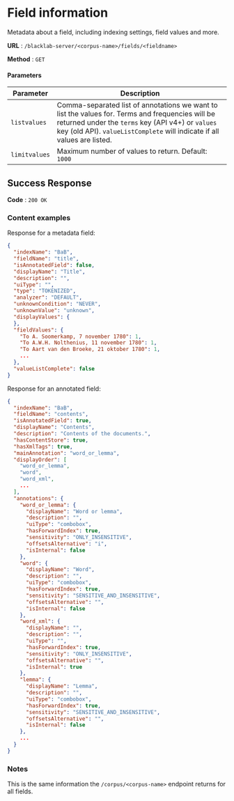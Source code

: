 # Field information

Metadata about a field, including indexing settings, field values and more.

**URL** : `/blacklab-server/<corpus-name>/fields/<fieldname>`

**Method** : `GET`

#### Parameters

| Parameter     | Description                                                                                                                                                                                                                       |
|---------------|-----------------------------------------------------------------------------------------------------------------------------------------------------------------------------------------------------------------------------------|
| `listvalues`  | Comma-separated list of annotations we want to list the values for. Terms and frequencies will be returned under the `terms` key (API v4+) or `values` key (old API). `valueListComplete` will indicate if all values are listed. |
| `limitvalues` | Maximum number of values to return. Default: `1000`                                                                                                                                                                               |

## Success Response

**Code** : `200 OK`

### Content examples

Response for a metadata field:

```json
{
  "indexName": "BaB",
  "fieldName": "title",
  "isAnnotatedField": false,
  "displayName": "Title",
  "description": "",
  "uiType": "",
  "type": "TOKENIZED",
  "analyzer": "DEFAULT",
  "unknownCondition": "NEVER",
  "unknownValue": "unknown",
  "displayValues": {
  },
  "fieldValues": {
    "To A. Soomerkamp, 7 november 1780": 1,
    "To A.W.H. Nolthenius, 11 november 1780": 1,
    "To Aart van den Broeke, 21 oktober 1780": 1,
    ...
  },
  "valueListComplete": false
}
```

Response for an annotated field:

```json
{
  "indexName": "BaB",
  "fieldName": "contents",
  "isAnnotatedField": true,
  "displayName": "Contents",
  "description": "Contents of the documents.",
  "hasContentStore": true,
  "hasXmlTags": true,
  "mainAnnotation": "word_or_lemma",
  "displayOrder": [
    "word_or_lemma",
    "word",
    "word_xml",
    ...
  ],
  "annotations": {
    "word_or_lemma": {
      "displayName": "Word or lemma",
      "description": "",
      "uiType": "combobox",
      "hasForwardIndex": true,
      "sensitivity": "ONLY_INSENSITIVE",
      "offsetsAlternative": "i",
      "isInternal": false
    },
    "word": {
      "displayName": "Word",
      "description": "",
      "uiType": "combobox",
      "hasForwardIndex": true,
      "sensitivity": "SENSITIVE_AND_INSENSITIVE",
      "offsetsAlternative": "",
      "isInternal": false
    },
    "word_xml": {
      "displayName": "",
      "description": "",
      "uiType": "",
      "hasForwardIndex": true,
      "sensitivity": "ONLY_INSENSITIVE",
      "offsetsAlternative": "",
      "isInternal": true
    },
    "lemma": {
      "displayName": "Lemma",
      "description": "",
      "uiType": "combobox",
      "hasForwardIndex": true,
      "sensitivity": "SENSITIVE_AND_INSENSITIVE",
      "offsetsAlternative": "",
      "isInternal": false
    },
    ...
  }
}
```

### Notes

This is the same information the `/corpus/<corpus-name>` endpoint returns for all fields.
